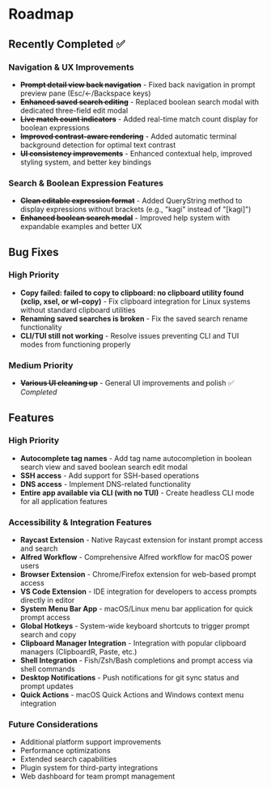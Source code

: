 # Roadmap

## Recently Completed ✅

### Navigation & UX Improvements
- ~~**Prompt detail view back navigation**~~ - Fixed back navigation in prompt preview pane (Esc/←/Backspace keys)
- ~~**Enhanced saved search editing**~~ - Replaced boolean search modal with dedicated three-field edit modal
- ~~**Live match count indicators**~~ - Added real-time match count display for boolean expressions
- ~~**Improved contrast-aware rendering**~~ - Added automatic terminal background detection for optimal text contrast
- ~~**UI consistency improvements**~~ - Enhanced contextual help, improved styling system, and better key bindings

### Search & Boolean Expression Features
- ~~**Clean editable expression format**~~ - Added QueryString method to display expressions without brackets (e.g., "kagi" instead of "[kagi]")
- ~~**Enhanced boolean search modal**~~ - Improved help system with expandable examples and better UX

## Bug Fixes

### High Priority
- **Copy failed: failed to copy to clipboard: no clipboard utility found (xclip, xsel, or wl-copy)** - Fix clipboard integration for Linux systems without standard clipboard utilities
- **Renaming saved searches is broken** - Fix the saved search rename functionality
- **CLI/TUI still not working** - Resolve issues preventing CLI and TUI modes from functioning properly

### Medium Priority
- ~~**Various UI cleaning up**~~ - General UI improvements and polish ✅ *Completed*

## Features

### High Priority
- **Autocomplete tag names** - Add tag name autocompletion in boolean search view and saved boolean search edit modal
- **SSH access** - Add support for SSH-based operations
- **DNS access** - Implement DNS-related functionality
- **Entire app available via CLI (with no TUI)** - Create headless CLI mode for all application features

### Accessibility & Integration Features
- **Raycast Extension** - Native Raycast extension for instant prompt access and search
- **Alfred Workflow** - Comprehensive Alfred workflow for macOS power users
- **Browser Extension** - Chrome/Firefox extension for web-based prompt access
- **VS Code Extension** - IDE integration for developers to access prompts directly in editor
- **System Menu Bar App** - macOS/Linux menu bar application for quick prompt access
- **Global Hotkeys** - System-wide keyboard shortcuts to trigger prompt search and copy
- **Clipboard Manager Integration** - Integration with popular clipboard managers (ClipboardR, Paste, etc.)
- **Shell Integration** - Fish/Zsh/Bash completions and prompt access via shell commands
- **Desktop Notifications** - Push notifications for git sync status and prompt updates
- **Quick Actions** - macOS Quick Actions and Windows context menu integration

### Future Considerations
- Additional platform support improvements
- Performance optimizations
- Extended search capabilities
- Plugin system for third-party integrations
- Web dashboard for team prompt management